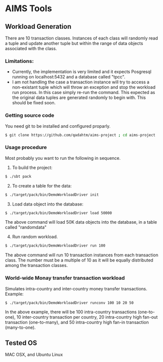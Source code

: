 # AIMS Tools

## Workload Generation

There are 10 transaction classes. Instances of each class will randomly read a tuple and update another tuple but within the range of data objects associated with the class. 

### Limitations:
* Currently, the implementation is very limited and it expects Posgresql running on localhost:5432 and a database called "tpcc". 
* I am not handling the case a transaction instance will try to access a non-existant tuple which will throw an exception and stop the workload run process. In this case simply re-run the command. This expected as the original data tuples are generated randomly to begin with. This should be fixed soon.

### Getting source code

You need git to be installed and configured proparly.

```sh
$ git clone https://github.com/qadahtm/aims-project ; cd aims-project
```

### Usage procedure
Most probably you want to run the following in sequence.

1. To build the project:
```sh
$ ./sbt pack
```

2. To create a table for the data:

```sh
$ ./target/pack/bin/DemoWorkloadDriver init
```

3. Load data object into the database:

```sh
$ ./target/pack/bin/DemoWorkloadDriver load 50000
```

The above command will load 50K data objects into the database, in a table called "randomdata"

4. Run random workload. 

```sh
$ ./target/pack/bin/DemoWorkloadDriver run 100
```
The above command will run 10 transaction instances from each transaction class. The number must be a multiple of 10 as it will be equally distributed among the transaction classes.

### World-wide Monay transfer transaction workload
Simulates intra-country and inter-country money transfer transactions. Example:

```sh
$ ./target/pack/bin/DemoWorkloadDriver runconv 100 10 20 50
```
In the above example, there will be 100 intra-country transactions (one-to-one), 10 inter-country transaction per country, 20 intra-country high fan-out transaction (one-to-many), and 50 intra-country high fan-in transaction (many-to-one).

## Tested OS
MAC OSX, and Ubuntu Linux